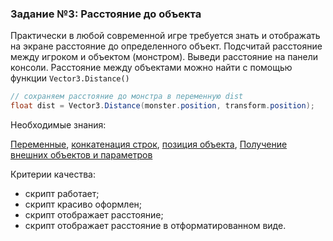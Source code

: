 ### Задание №3: Расстояние до объекта

Практически в любой современной игре требуется знать и отображать на экране расстояние до определенного объект. Подсчитай расстояние между игроком и объектом (монстром). Выведи расстояние на панели консоли. Расстояние между объектами можно найти с помощью функции `Vector3.Distance()`

```csharp
// сохраняем расстояние до монстра в переменную dist
float dist = Vector3.Distance(monster.position, transform.position);
```

Необходимые знания:

[Переменные](https://github.com/UniumGames/Lessons/tree/master/09#Переменные), [конкатенация строк](https://github.com/UniumGames/Lessons/tree/master/09#Конкатенация-строк), [позиция объекта](https://github.com/UniumGames/Lessons/tree/master/09#Позиция-объекта), [Получение внешних объектов и параметров](https://github.com/UniumGames/Lessons/tree/master/09#Получение-внешних-объектов-и-параметров)

Критерии качества:

- скрипт работает;
- скрипт красиво оформлен;
- скрипт отображает расстояние;
- скрипт отображает расстояние в отформатированном виде.